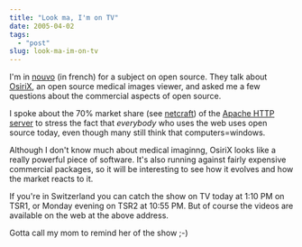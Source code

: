```yaml
---
title: "Look ma, I'm on TV"
date: 2005-04-02
tags: 
  - "post"
slug: look-ma-im-on-tv
---
```


I'm in [nouvo](http://www.nouvo.ch/74-2) (in french) for a subject on open source. They talk about [OsiriX](http://homepage.mac.com/rossetantoine/osirix/), an open source medical images viewer, and asked me a few questions about the commercial aspects of open source.

I spoke about the 70% market share (see [netcraft](http://news.netcraft.com/)) of the [Apache HTTP server](http://apache.org/httpd) to stress the fact that _everybody_ who uses the web uses open source today, even though many still think that computers=windows.

Although I don't know much about medical imaginng, OsiriX looks like a really powerful piece of software. It's also running against fairly expensive commercial packages, so it will be interesting to see how it evolves and how the market reacts to it.

If you're in Switzerland you can catch the show on TV today at 1:10 PM on TSR1, or Monday evening on TSR2 at 10:55 PM. But of course the videos are available on the web at the above address.

Gotta call my mom to remind her of the show ;-)
